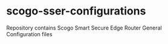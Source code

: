 # scogo-sser-configurations
Repository contains Scogo Smart Secure Edge Router General Configuration files
